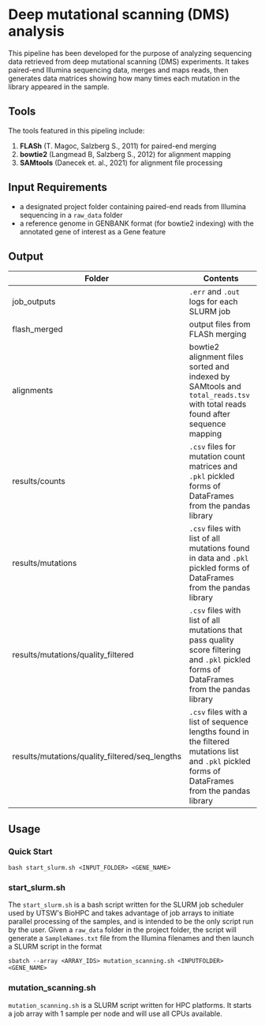 # Deep mutational scanning (DMS) analysis
This pipeline has been developed for the purpose of analyzing sequencing data retrieved from deep mutational scanning (DMS) experiments. It takes paired-end Illumina sequencing data, merges and maps reads, then generates data matrices showing how many times each mutation in the library appeared in the sample.

## Tools
The tools featured in this pipeling include:
1. **FLASh** (T. Magoc, Salzberg S., 2011) for paired-end merging
2. **bowtie2** (Langmead B, Salzberg S., 2012) for alignment mapping
3. **SAMtools** (Danecek et. al., 2021) for alignment file processing

## Input Requirements
* a designated project folder containing paired-end reads from Illumina sequencing in a `raw_data` folder
* a reference genome in GENBANK format (for bowtie2 indexing) with the annotated gene of interest as a Gene feature

## Output
| Folder | Contents |
|---|---|
| job_outputs | `.err` and `.out` logs for each SLURM job |
| flash_merged | output files from FLASh merging |
| alignments | bowtie2 alignment files sorted and indexed by SAMtools and `total_reads.tsv` with total reads found after sequence mapping|
| results/counts | `.csv` files for mutation count matrices and `.pkl` pickled forms of DataFrames from the pandas library|
| results/mutations | `.csv` files with list of all mutations found in data and `.pkl` pickled forms of DataFrames from the pandas library |
| results/mutations/quality_filtered | `.csv` files with list of all mutations that pass quality score filtering and `.pkl` pickled forms of DataFrames from the pandas library |
| results/mutations/quality_filtered/seq_lengths | `.csv` files with a list of sequence lengths found in the filtered mutations list and `.pkl` pickled forms of DataFrames from the pandas library |

## Usage
### Quick Start
```
bash start_slurm.sh <INPUT_FOLDER> <GENE_NAME>
```
### start_slurm.sh
The `start_slurm.sh` is a bash script written for the SLURM job scheduler used by UTSW's BioHPC and takes advantage of job arrays to initiate parallel processing of the samples, and is intended to be the only script run by the user. Given a `raw_data` folder in the project folder, the script will generate a `SampleNames.txt` file from the Illumina filenames and then launch a SLURM script in the format

```
sbatch --array <ARRAY_IDS> mutation_scanning.sh <INPUTFOLDER> <GENE_NAME>
```

### mutation_scanning.sh
`mutation_scanning.sh` is a SLURM script written for HPC platforms. It starts a job array with 1 sample per node and will use all CPUs available.
